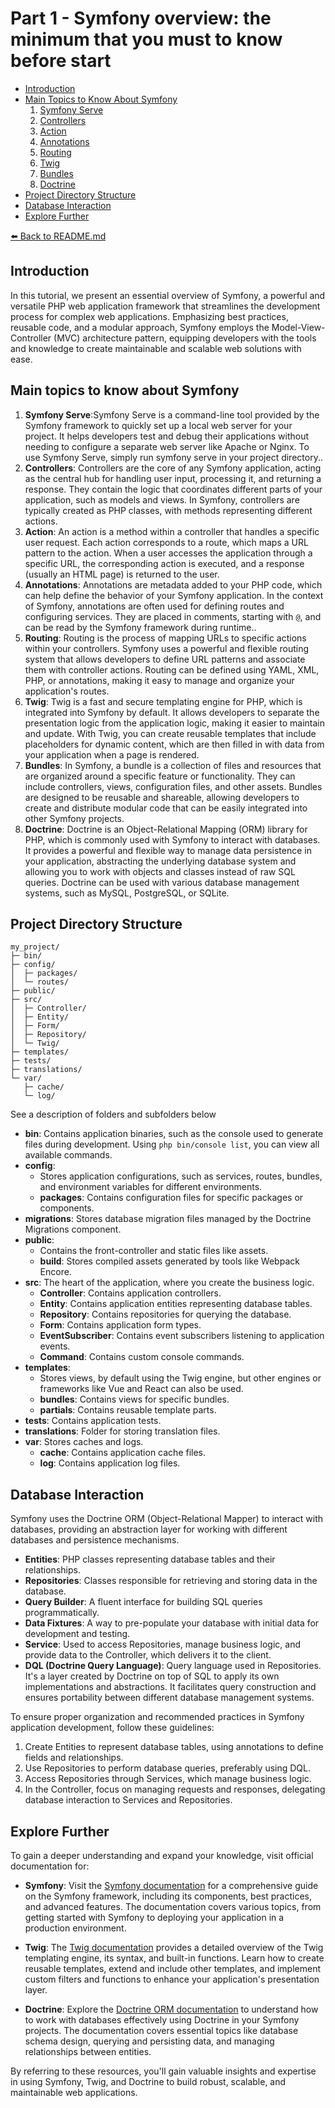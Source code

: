 # Part 1 - Symfony overview: the minimum that you must to know before start

- [Introduction](#introduction)
- [Main Topics to Know About Symfony](#main-topics-to-know-about-symfony)
  1. [Symfony Serve](#symfony-serve)
  2. [Controllers](#controllers)
  3. [Action](#action)
  4. [Annotations](#annotations)
  5. [Routing](#routing)
  6. [Twig](#twig)
  7. [Bundles](#bundles)
  8. [Doctrine](#doctrine)
- [Project Directory Structure](#project-directory-structure)
- [Database Interaction](#database-interaction)
- [Explore Further](#explore-further)

[⬅️ Back to README.md](/README.md)

## Introduction

In this tutorial, we present an essential overview of Symfony, a powerful and versatile PHP web application framework that streamlines the development process for complex web applications. Emphasizing best practices, reusable code, and a modular approach, Symfony employs the Model-View-Controller (MVC) architecture pattern, equipping developers with the tools and knowledge to create maintainable and scalable web solutions with ease.

## Main topics to know about Symfony

1. **Symfony Serve**:Symfony Serve is a command-line tool provided by the Symfony framework to quickly set up a local web server for your project. It helps developers test and debug their applications without needing to configure a separate web server like Apache or Nginx. To use Symfony Serve, simply run symfony serve in your project directory..
2. **Controllers**: Controllers are the core of any Symfony application, acting as the central hub for handling user input, processing it, and returning a response. They contain the logic that coordinates different parts of your application, such as models and views. In Symfony, controllers are typically created as PHP classes, with methods representing different actions.
3. **Action**: An action is a method within a controller that handles a specific user request. Each action corresponds to a route, which maps a URL pattern to the action. When a user accesses the application through a specific URL, the corresponding action is executed, and a response (usually an HTML page) is returned to the user.
4. **Annotations**: Annotations are metadata added to your PHP code, which can help define the behavior of your Symfony application. In the context of Symfony, annotations are often used for defining routes and configuring services. They are placed in comments, starting with `@`, and can be read by the Symfony framework during runtime..
5. **Routing**: Routing is the process of mapping URLs to specific actions within your controllers. Symfony uses a powerful and flexible routing system that allows developers to define URL patterns and associate them with controller actions. Routing can be defined using YAML, XML, PHP, or annotations, making it easy to manage and organize your application's routes.
6. **Twig**: Twig is a fast and secure templating engine for PHP, which is integrated into Symfony by default. It allows developers to separate the presentation logic from the application logic, making it easier to maintain and update. With Twig, you can create reusable templates that include placeholders for dynamic content, which are then filled in with data from your application when a page is rendered.
7. **Bundles**: In Symfony, a bundle is a collection of files and resources that are organized around a specific feature or functionality. They can include controllers, views, configuration files, and other assets. Bundles are designed to be reusable and shareable, allowing developers to create and distribute modular code that can be easily integrated into other Symfony projects.
8. **Doctrine**: Doctrine is an Object-Relational Mapping (ORM) library for PHP, which is commonly used with Symfony to interact with databases. It provides a powerful and flexible way to manage data persistence in your application, abstracting the underlying database system and allowing you to work with objects and classes instead of raw SQL queries. Doctrine can be used with various database management systems, such as MySQL, PostgreSQL, or SQLite.

## Project Directory Structure

```
my_project/
├─ bin/
├─ config/
│  ├─ packages/
│  └─ routes/
├─ public/
├─ src/
│  ├─ Controller/
│  ├─ Entity/
│  ├─ Form/
│  ├─ Repository/
│  └─ Twig/
├─ templates/
├─ tests/
├─ translations/
└─ var/
   ├─ cache/
   └─ log/
```

See a description of folders and subfolders below

- **bin**: Contains application binaries, such as the console used to generate files during development. Using `php bin/console list`, you can view all available commands.
- **config**:
  - Stores application configurations, such as services, routes, bundles, and environment variables for different environments.
  - **packages**: Contains configuration files for specific packages or components.
- **migrations**: Stores database migration files managed by the Doctrine Migrations component.
- **public**:
  - Contains the front-controller and static files like assets.
  - **build**: Stores compiled assets generated by tools like Webpack Encore.
- **src**: The heart of the application, where you create the business logic.
  - **Controller**: Contains application controllers.
  - **Entity**: Contains application entities representing database tables.
  - **Repository**: Contains repositories for querying the database.
  - **Form**: Contains application form types.
  - **EventSubscriber**: Contains event subscribers listening to application events.
  - **Command**: Contains custom console commands.
- **templates**:
  - Stores views, by default using the Twig engine, but other engines or frameworks like Vue and React can also be used.
  - **bundles**: Contains views for specific bundles.
  - **partials**: Contains reusable template parts.
- **tests**: Contains application tests.
- **translations**: Folder for storing translation files.
- **var**: Stores caches and logs.
  - **cache**: Contains application cache files.
  - **log**: Contains application log files.

## Database Interaction

Symfony uses the Doctrine ORM (Object-Relational Mapper) to interact with databases, providing an abstraction layer for working with different databases and persistence mechanisms.

- **Entities**: PHP classes representing database tables and their relationships.
- **Repositories**: Classes responsible for retrieving and storing data in the database.
- **Query Builder**: A fluent interface for building SQL queries programmatically.
- **Data Fixtures**: A way to pre-populate your database with initial data for development and testing.
- **Service**: Used to access Repositories, manage business logic, and provide data to the Controller, which delivers it to the client.
- **DQL (Doctrine Query Language)**: Query language used in Repositories. It's a layer created by Doctrine on top of SQL to apply its own implementations and abstractions. It facilitates query construction and ensures portability between different database management systems.

To ensure proper organization and recommended practices in Symfony application development, follow these guidelines:

1. Create Entities to represent database tables, using annotations to define fields and relationships.
2. Use Repositories to perform database queries, preferably using DQL.
3. Access Repositories through Services, which manage business logic.
4. In the Controller, focus on managing requests and responses, delegating database interaction to Services and Repositories.

## Explore Further

To gain a deeper understanding and expand your knowledge, visit official documentation for:

- **Symfony**: Visit the [Symfony documentation](https://symfony.com/doc/current/index.html) for a comprehensive guide on the Symfony framework, including its components, best practices, and advanced features. The documentation covers various topics, from getting started with Symfony to deploying your application in a production environment.

- **Twig**: The [Twig documentation](https://twig.symfony.com/doc/) provides a detailed overview of the Twig templating engine, its syntax, and built-in functions. Learn how to create reusable templates, extend and include other templates, and implement custom filters and functions to enhance your application's presentation layer.

- **Doctrine**: Explore the [Doctrine ORM documentation](https://www.doctrine-project.org/projects/doctrine-orm/en/2.14/index.html) to understand how to work with databases effectively using Doctrine in your Symfony projects. The documentation covers essential topics like database schema design, querying and persisting data, and managing relationships between entities.

By referring to these resources, you'll gain valuable insights and expertise in using Symfony, Twig, and Doctrine to build robust, scalable, and maintainable web applications.
